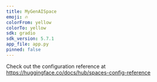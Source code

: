 ```yaml
---
title: MyGenAISpace
emoji: 🔥
colorFrom: yellow
colorTo: yellow
sdk: gradio
sdk_version: 5.7.1
app_file: app.py
pinned: false
---
```


Check out the configuration reference at https://huggingface.co/docs/hub/spaces-config-reference
